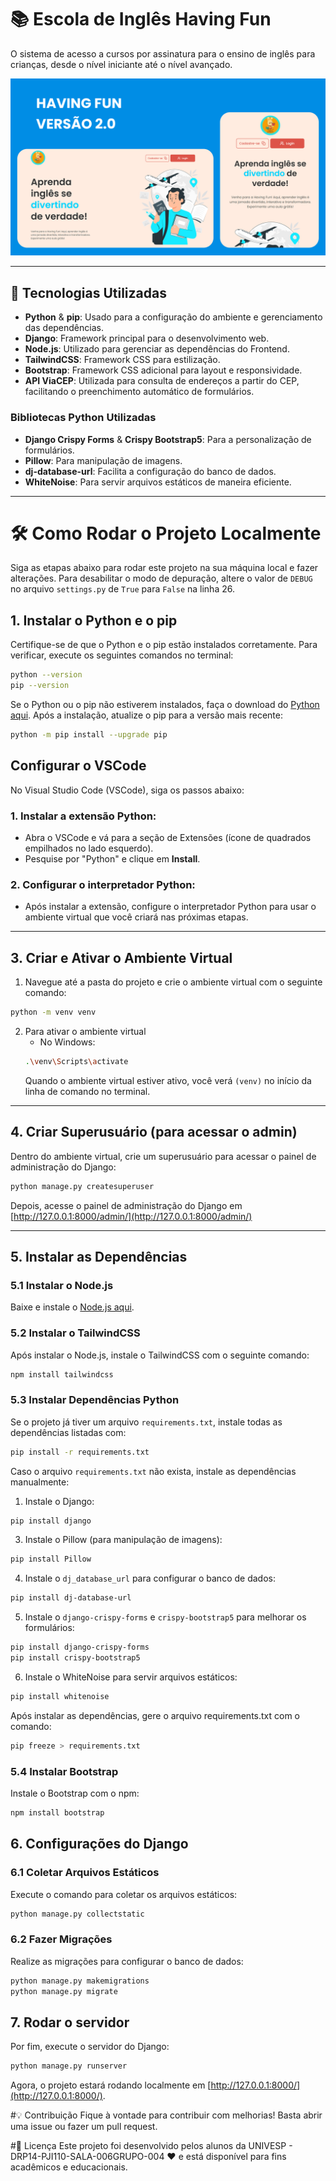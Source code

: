 # 📚 Escola de Inglês Having Fun

O sistema de acesso a cursos por assinatura para o ensino de inglês para crianças, desde o nível iniciante até o nível avançado.

![Having Fun](media/thumb_aulas/having-fun.png)

---

## 🚀 Tecnologias Utilizadas

- **Python** & **pip**: Usado para a configuração do ambiente e gerenciamento das dependências.
- **Django**: Framework principal para o desenvolvimento web.
- **Node.js**: Utilizado para gerenciar as dependências do Frontend.
- **TailwindCSS**: Framework CSS para estilização.
- **Bootstrap**: Framework CSS adicional para layout e responsividade.
- **API ViaCEP**: Utilizada para consulta de endereços a partir do CEP, facilitando o preenchimento automático de formulários.

### Bibliotecas Python Utilizadas

- **Django Crispy Forms** & **Crispy Bootstrap5**: Para a personalização de formulários.
- **Pillow**: Para manipulação de imagens.
- **dj-database-url**: Facilita a configuração do banco de dados.
- **WhiteNoise**: Para servir arquivos estáticos de maneira eficiente.

---

# 🛠 Como Rodar o Projeto Localmente

Siga as etapas abaixo para rodar este projeto na sua máquina local e fazer alterações. Para desabilitar o modo de depuração, altere o valor de `DEBUG` no arquivo `settings.py` de `True` para `False` na linha 26.

## 1. Instalar o Python e o pip

Certifique-se de que o Python e o pip estão instalados corretamente. Para verificar, execute os seguintes comandos no terminal:

```bash
python --version
pip --version
```

Se o Python ou o pip não estiverem instalados, faça o download do [Python aqui](https://www.python.org/downloads/).
Após a instalação, atualize o pip para a versão mais recente:

```bash
python -m pip install --upgrade pip
```

## Configurar o VSCode
No Visual Studio Code (VSCode), siga os passos abaixo:

### 1. Instalar a extensão Python:

   - Abra o VSCode e vá para a seção de Extensões (ícone de quadrados empilhados no lado esquerdo).
   - Pesquise por "Python" e clique em <strong>Install</strong>.

### 2. Configurar o interpretador Python:

   - Após instalar a extensão, configure o interpretador Python para usar o ambiente virtual que você criará nas próximas etapas.

---

## 3. Criar e Ativar o Ambiente Virtual
1. Navegue até a pasta do projeto e crie o ambiente virtual com o seguinte comando:
```bash
python -m venv venv
```
2. Para ativar o ambiente virtual
    * No Windows:
    ```bash
    .\venv\Scripts\activate
    ```
    Quando o ambiente virtual estiver ativo, você verá <code>(venv)</code> no início da linha de comando no terminal.

---

## 4. Criar Superusuário (para acessar o admin)
Dentro do ambiente virtual, crie um superusuário para acessar o painel de administração do Django:
```bash
python manage.py createsuperuser
```
Depois, acesse o painel de administração do Django em [http://127.0.0.1:8000/admin/](http://127.0.0.1:8000/admin/)

---

## 5. Instalar as Dependências
### 5.1 Instalar o Node.js
Baixe e instale o [Node.js aqui](https://nodejs.org/pt).
### 5.2 Instalar o TailwindCSS
Após instalar o Node.js, instale o TailwindCSS com o seguinte comando:
```bash
npm install tailwindcss
```
### 5.3 Instalar Dependências Python
Se o projeto já tiver um arquivo <code>requirements.txt</code>, instale todas as dependências listadas com:
```bash
pip install -r requirements.txt
```
Caso o arquivo <code>requirements.txt</code> não exista, instale as dependências manualmente:

   1. Instale o Django:
   ```bash
   pip install django
   ``` 
   3. Instale o Pillow (para manipulação de imagens):
   ```bash
   pip install Pillow
   ```
   4. Instale o <code>dj_database_url</code> para configurar o banco de dados:
   ```bash
   pip install dj-database-url
   ```
   5. Instale o <code>django-crispy-forms</code> e <code>crispy-bootstrap5</code> para melhorar os formulários:
   ```bash
   pip install django-crispy-forms
   pip install crispy-bootstrap5
   ```
   6. Instale o WhiteNoise para servir arquivos estáticos:
   ```bash
   pip install whitenoise
   ```
Após instalar as dependências, gere o arquivo requirements.txt com o comando:
```bash
pip freeze > requirements.txt
```

### 5.4 Instalar Bootstrap
Instale o Bootstrap com o npm:
```bash
npm install bootstrap
```

## 6. Configurações do Django
### 6.1 Coletar Arquivos Estáticos
Execute o comando para coletar os arquivos estáticos:
```bash
python manage.py collectstatic
```
### 6.2 Fazer Migrações
Realize as migrações para configurar o banco de dados:
```bash
python manage.py makemigrations
python manage.py migrate
```

## 7. Rodar o servidor
Por fim, execute o servidor do Django:
```bash
python manage.py runserver
```
Agora, o projeto estará rodando localmente em [http://127.0.0.1:8000/](http://127.0.0.1:8000/).

#💡 Contribuição
Fique à vontade para contribuir com melhorias! Basta abrir uma issue ou fazer um pull request.

#📜 Licença
Este projeto foi desenvolvido pelos alunos da UNIVESP - DRP14-PJI110-SALA-006GRUPO-004 ❤️ e está disponível para fins acadêmicos e educacionais.
